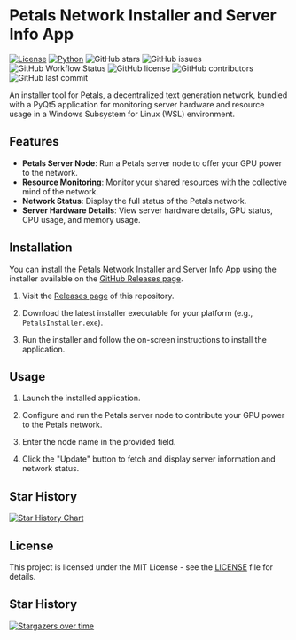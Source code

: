 # Petals Network Installer and Server Info App

[![License](https://img.shields.io/badge/license-Apache%202.0-blue.svg)](LICENSE)
[![Python](https://img.shields.io/badge/python-3.10%2B-blue.svg)](https://www.python.org/downloads/)
![GitHub stars](https://img.shields.io/github/stars/ParisNeo/petals_server_installer.svg?style=social)
![GitHub issues](https://img.shields.io/github/issues/ParisNeo/petals_server_installer.svg)
![GitHub Workflow Status](https://img.shields.io/github/workflow/status/ParisNeo/petals_server_installer/CI)
![GitHub license](https://img.shields.io/github/license/ParisNeo/petals_server_installer.svg)
![GitHub contributors](https://img.shields.io/github/contributors/ParisNeo/petals_server_installer.svg)
![GitHub last commit](https://img.shields.io/github/last-commit/ParisNeo/petals_server_installer.svg)


An installer tool for Petals, a decentralized text generation network, bundled with a PyQt5 application for monitoring server hardware and resource usage in a Windows Subsystem for Linux (WSL) environment.

## Features

- **Petals Server Node**: Run a Petals server node to offer your GPU power to the network.
- **Resource Monitoring**: Monitor your shared resources with the collective mind of the network.
- **Network Status**: Display the full status of the Petals network.
- **Server Hardware Details**: View server hardware details, GPU status, CPU usage, and memory usage.

## Installation

You can install the Petals Network Installer and Server Info App using the installer available on the [GitHub Releases page](https://github.com/ParisNeo/petals_server_installer/releases).

1. Visit the [Releases page](https://github.com/ParisNeo/petals_server_installer/releases) of this repository.

2. Download the latest installer executable for your platform (e.g., `PetalsInstaller.exe`).

3. Run the installer and follow the on-screen instructions to install the application.

## Usage

1. Launch the installed application.

2. Configure and run the Petals server node to contribute your GPU power to the Petals network.

3. Enter the node name in the provided field.

4. Click the "Update" button to fetch and display server information and network status.

## Star History

<a href="https://star-history.com/#ParisNeo/petals_server_installer&Date">
  <picture>
    <source media="(prefers-color-scheme: dark)" srcset="https://api.star-history.com/svg?repos=ParisNeo/petals_server_installer&type=Date&theme=dark" />
    <source media="(prefers-color-scheme: light)" srcset="https://api.star-history.com/svg?repos=ParisNeo/petals_server_installer&type=Date" />
    <img alt="Star History Chart" src="https://api.star-history.com/svg?repos=ParisNeo/petals_server_installer&type=Date" />
  </picture>
</a>

## License

This project is licensed under the MIT License - see the [LICENSE](LICENSE) file for details.

## Star History

[![Stargazers over time](https://starchart.cc/ParisNeo/petals_server_installer.svg)](https://starchart.cc/ParisNeo/petals_server_installer)
